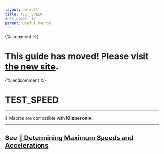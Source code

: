 ```yaml
---
layout: default
title: TEST_SPEED
#nav_order: 12
parent: Useful Macros
---
```

{% comment %} 
# This guide has moved! Please visit [the new site](https://andrewellis93.github.io/Print-Tuning-Guide/).
{% endcomment %}
# TEST_SPEED
---
:dizzy: Macros are compatible with **Klipper only**.

---
## See [:page_facing_up: Determining Maximum Speeds and Accelerations](../determining_max_speeds_accels.md)